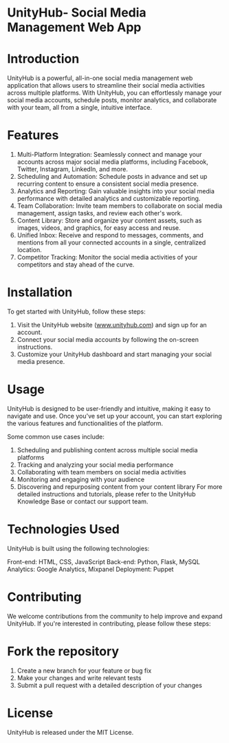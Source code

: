 # UnityHub- Social Media Management Web App
# Introduction
UnityHub is a powerful, all-in-one social media management web application that allows users to streamline their social media activities across multiple platforms. With UnityHub, you can effortlessly manage your social media accounts, schedule posts, monitor analytics, and collaborate with your team, all from a single, intuitive interface.

# Features
1. Multi-Platform Integration: Seamlessly connect and manage your accounts across major social media platforms, including Facebook, Twitter, Instagram, LinkedIn, and more.
2. Scheduling and Automation: Schedule posts in advance and set up recurring content to ensure a consistent social media presence.
3. Analytics and Reporting: Gain valuable insights into your social media performance with detailed analytics and customizable reporting.
4. Team Collaboration: Invite team members to collaborate on social media management, assign tasks, and review each other's work.
5. Content Library: Store and organize your content assets, such as images, videos, and graphics, for easy access and reuse.
6. Unified Inbox: Receive and respond to messages, comments, and mentions from all your connected accounts in a single, centralized location.
7. Competitor Tracking: Monitor the social media activities of your competitors and stay ahead of the curve.

# Installation
To get started with UnityHub, follow these steps:

1. Visit the UnityHub website (www.unityhub.com) and sign up for an account.
2. Connect your social media accounts by following the on-screen instructions.
3. Customize your UnityHub dashboard and start managing your social media presence.

# Usage
UnityHub is designed to be user-friendly and intuitive, making it easy to navigate and use. Once you've set up your account, you can start exploring the various features and functionalities of the platform.

Some common use cases include:

1. Scheduling and publishing content across multiple social media platforms
2. Tracking and analyzing your social media performance
3. Collaborating with team members on social media activities
4. Monitoring and engaging with your audience
5. Discovering and repurposing content from your content library
For more detailed instructions and tutorials, please refer to the UnityHub Knowledge Base or contact our support team.

# Technologies Used
UnityHub is built using the following technologies:

Front-end: HTML, CSS, JavaScript
Back-end: Python, Flask, MySQL
Analytics: Google Analytics, Mixpanel
Deployment: Puppet

# Contributing
We welcome contributions from the community to help improve and expand UnityHub. If you're interested in contributing, please follow these steps:

# Fork the repository
1. Create a new branch for your feature or bug fix
2. Make your changes and write relevant tests
3. Submit a pull request with a detailed description of your changes

# License
UnityHub is released under the MIT License.
